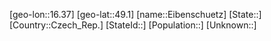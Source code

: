 ﻿---
location: [49.1,16.37]
type: City
tags:
- geo/City


SpocWebEntityId: 29991
isDeleted: false
confidential: public

---
[geo-lon::16.37]
[geo-lat::49.1]
[name::Eibenschuetz]
[State::]
[Country::Czech_Rep.]
[StateId::]
[Population::]
[Unknown::]

